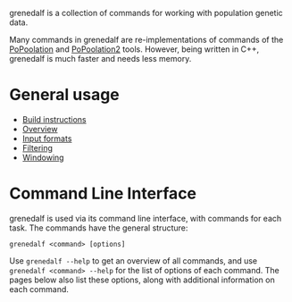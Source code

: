 grenedalf is a collection of commands for working with population genetic data.

Many commands in grenedalf are re-implementations of commands of the
[PoPoolation](https://sourceforge.net/projects/popoolation/) and
[PoPoolation2](https://sourceforge.net/projects/popoolation2/) tools.
However, being written in C++, grenedalf is much faster and needs less memory.

# General usage

  * [Build instructions](../wiki/Build-instructions)
  * [Overview](../wiki/Overview)
  * [Input formats](../wiki/Input-formats)
  * [Filtering](../wiki/Filtering)
  * [Windowing](../wiki/Windowing)

# Command Line Interface

grenedalf is used via its command line interface, with commands for each task.
The commands have the general structure:
<!-- grenedalf <module> <subcommand> <options> -->

    grenedalf <command> [options]

Use `grenedalf --help` to get an overview of all commands, and use `grenedalf <command> --help` for the list of options of each command. The pages below also list these options, along with additional information on each command.
